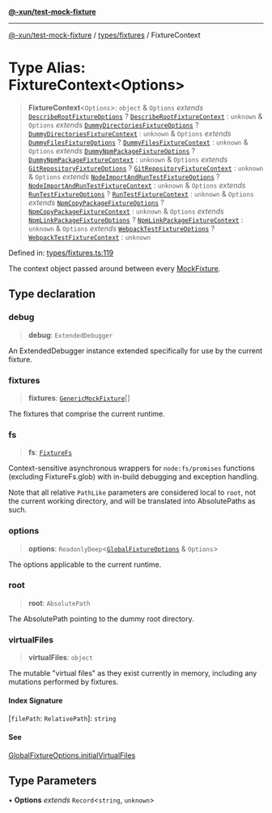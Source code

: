 [**@-xun/test-mock-fixture**](../../../README.md)

***

[@-xun/test-mock-fixture](../../../README.md) / [types/fixtures](../README.md) / FixtureContext

# Type Alias: FixtureContext\<Options\>

> **FixtureContext**\<`Options`\>: `object` & `Options` *extends* [`DescribeRootFixtureOptions`](../../../fixtures/describe-root/type-aliases/DescribeRootFixtureOptions.md) ? [`DescribeRootFixtureContext`](../../../fixtures/describe-root/type-aliases/DescribeRootFixtureContext.md) : `unknown` & `Options` *extends* [`DummyDirectoriesFixtureOptions`](../../../fixtures/dummy-directories/type-aliases/DummyDirectoriesFixtureOptions.md) ? [`DummyDirectoriesFixtureContext`](../../../fixtures/dummy-directories/type-aliases/DummyDirectoriesFixtureContext.md) : `unknown` & `Options` *extends* [`DummyFilesFixtureOptions`](../../../fixtures/dummy-files/type-aliases/DummyFilesFixtureOptions.md) ? [`DummyFilesFixtureContext`](../../../fixtures/dummy-files/type-aliases/DummyFilesFixtureContext.md) : `unknown` & `Options` *extends* [`DummyNpmPackageFixtureOptions`](../../../fixtures/dummy-npm-package/type-aliases/DummyNpmPackageFixtureOptions.md) ? [`DummyNpmPackageFixtureContext`](../../../fixtures/dummy-npm-package/type-aliases/DummyNpmPackageFixtureContext.md) : `unknown` & `Options` *extends* [`GitRepositoryFixtureOptions`](../../../fixtures/git-repository/type-aliases/GitRepositoryFixtureOptions.md) ? [`GitRepositoryFixtureContext`](../../../fixtures/git-repository/type-aliases/GitRepositoryFixtureContext.md) : `unknown` & `Options` *extends* [`NodeImportAndRunTestFixtureOptions`](../../../fixtures/node-import-and-run-test/type-aliases/NodeImportAndRunTestFixtureOptions.md) ? [`NodeImportAndRunTestFixtureContext`](../../../fixtures/node-import-and-run-test/type-aliases/NodeImportAndRunTestFixtureContext.md) : `unknown` & `Options` *extends* [`RunTestFixtureOptions`](../../../fixtures/run-test/type-aliases/RunTestFixtureOptions.md) ? [`RunTestFixtureContext`](../../../fixtures/run-test/type-aliases/RunTestFixtureContext.md) : `unknown` & `Options` *extends* [`NpmCopyPackageFixtureOptions`](../../../fixtures/npm-copy-package/type-aliases/NpmCopyPackageFixtureOptions.md) ? [`NpmCopyPackageFixtureContext`](../../../fixtures/npm-copy-package/type-aliases/NpmCopyPackageFixtureContext.md) : `unknown` & `Options` *extends* [`NpmLinkPackageFixtureOptions`](../../../fixtures/npm-link-package/type-aliases/NpmLinkPackageFixtureOptions.md) ? [`NpmLinkPackageFixtureContext`](../../../fixtures/npm-link-package/type-aliases/NpmLinkPackageFixtureContext.md) : `unknown` & `Options` *extends* [`WebpackTestFixtureOptions`](../../../fixtures/webpack-test/type-aliases/WebpackTestFixtureOptions.md) ? [`WebpackTestFixtureContext`](../../../fixtures/webpack-test/type-aliases/WebpackTestFixtureContext.md) : `unknown`

Defined in: [types/fixtures.ts:119](https://github.com/Xunnamius/test-utils/blob/14b8913d5f48373a9eb174660cf655c3dfccb324/packages/test-mock-fixture/src/types/fixtures.ts#L119)

The context object passed around between every [MockFixture](MockFixture.md).

## Type declaration

### debug

> **debug**: `ExtendedDebugger`

An ExtendedDebugger instance extended specifically for use by the
current fixture.

### fixtures

> **fixtures**: [`GenericMockFixture`](GenericMockFixture.md)[]

The fixtures that comprise the current runtime.

### fs

> **fs**: [`FixtureFs`](FixtureFs.md)

Context-sensitive asynchronous wrappers for `node:fs/promises` functions
(excluding FixtureFs.glob) with in-build debugging and exception
handling.

Note that all relative `PathLike` parameters are considered local to
`root`, not the current working directory, and will be translated into
AbsolutePaths as such.

### options

> **options**: `ReadonlyDeep`\<[`GlobalFixtureOptions`](../../options/type-aliases/GlobalFixtureOptions.md) & `Options`\>

The options applicable to the current runtime.

### root

> **root**: `AbsolutePath`

The AbsolutePath pointing to the dummy root directory.

### virtualFiles

> **virtualFiles**: `object`

The mutable "virtual files" as they exist currently in memory, including
any mutations performed by fixtures.

#### Index Signature

\[`filePath`: `RelativePath`\]: `string`

#### See

[GlobalFixtureOptions.initialVirtualFiles](../../options/type-aliases/GlobalFixtureOptions.md#initialvirtualfiles)

## Type Parameters

• **Options** *extends* `Record`\<`string`, `unknown`\>
